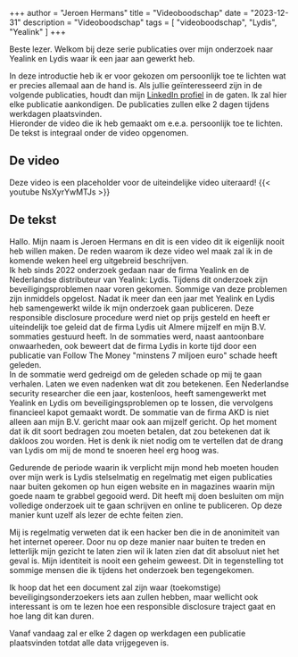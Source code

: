 +++
author = "Jeroen Hermans"
title = "Videoboodschap"
date = "2023-12-31"
description = "Videoboodschap"
tags = [
    "videoboodschap", "Lydis", "Yealink"
]
+++

Beste lezer. Welkom bij deze serie publicaties over mijn onderzoek naar Yealink en Lydis waar ik een jaar aan gewerkt heb.
<!--more-->
In deze introductie heb ik er voor gekozen om persoonlijk toe te lichten wat er precies allemaal aan de hand is. Als 
jullie geïnteresseerd zijn in de volgende publicaties, houdt dan mijn [LinkedIn profiel](https://www.linkedin.com/in/jeroenhermans/)
in de gaten. Ik zal hier elke publicatie aankondigen. De publicaties zullen elke 2 dagen tijdens werkdagen plaatsvinden.  
Hieronder de video die ik heb gemaakt om e.e.a. persoonlijk toe te lichten. De tekst is integraal onder de video opgenomen.

## De video
Deze video is een placeholder voor de uiteindelijke video uiteraard!
{{< youtube NsXyrYwMTJs >}}

## De tekst

Hallo. Mijn naam is Jeroen Hermans en dit is een video dit ik eigenlijk nooit heb willen maken. De reden waarom ik deze 
video wel maak zal ik in de komende weken heel erg uitgebreid beschrijven.  
Ik heb sinds 2022 onderzoek gedaan naar de firma Yealink en de Nederlandse distributeur van Yealink: Lydis. Tijdens dit 
onderzoek zijn beveiligingsproblemen naar voren gekomen. Sommige van deze problemen zijn inmiddels opgelost. Nadat ik 
meer dan een jaar met Yealink en Lydis heb samengewerkt wilde ik mijn onderzoek gaan publiceren. Deze responsible 
disclosure procedure werd niet op prijs gesteld en heeft er uiteindelijk toe geleid dat de firma Lydis uit Almere 
mijzelf en mijn B.V. sommaties gestuurd heeft. In de sommaties werd, naast aantoonbare onwaarheden, ook beweert dat de 
firma Lydis in korte tijd door een publicatie van Follow The Money "minstens 7 miljoen euro" schade heeft geleden.  
In de sommatie werd gedreigd om de geleden schade op mij te gaan verhalen. Laten we even nadenken wat dit zou betekenen. 
Een Nederlandse security researcher die een jaar, kostenloos, heeft samengewerkt met Yealink en Lydis om 
beveiligingsproblemen op te lossen, die vervolgens financieel kapot gemaakt wordt. De sommatie van de firma AKD is niet 
alleen aan mijn B.V. gericht maar ook aan mijzelf gericht. Op het moment dat ik dit soort bedragen zou moeten betalen, dat zou 
betekenen dat ik dakloos zou worden. Het is denk ik niet nodig om te vertellen dat de drang van Lydis om mij de mond te 
snoeren heel erg hoog was.  

Gedurende de periode waarin ik verplicht mijn mond heb moeten houden over mijn werk is Lydis stelselmatig en regelmatig
met eigen publicaties naar buiten gekomen op hun eigen website en in magazines waarin mijn goede naam te grabbel gegooid
werd. Dit heeft mij doen besluiten om mijn volledige onderzoek uit te gaan schrijven en online te publiceren. Op deze 
manier kunt uzelf als lezer de echte feiten zien.  

Mij is regelmatig verweten dat ik een hacker ben die in de anonimiteit van het internet opereer. Door nu op deze manier
naar buiten te treden en letterlijk mijn gezicht te laten zien wil ik laten zien dat dit absoluut niet het geval is.
Mijn identiteit is nooit een geheim geweest. Dit in tegenstelling tot sommige mensen die ik tijdens het onderzoek ben 
tegengekomen. 

Ik hoop dat het een document zal zijn waar (toekomstige) beveiligingsonderzoekers iets aan zullen hebben, maar wellicht 
ook interessant is om te lezen hoe een responsible disclosure traject gaat en hoe lang dit kan duren.  

Vanaf vandaag zal er elke 2 dagen op werkdagen een publicatie plaatsvinden totdat alle data vrijgegeven is.


